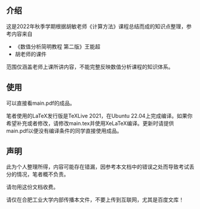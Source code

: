  

## 介绍

这是2022年秋季学期根据胡敏老师《计算方法》课程总结而成的知识点整理，参考内容来自

- 《数值分析简明教程 第二版》王能超
- 胡老师的课件

范围仅涵盖老师上课所讲内容，不能完整反映数值分析课程的知识体系。

## 使用

可以直接看main.pdf的成品。

笔者使用的LaTeX发行版是TeXLive 2021，在Ubuntu 22.04上完成编译。如果你希望补充或者修改，请修改main.tex并使用XeLaTeX编译。更新时请提供main.pdf以便没有编译条件的同学直接使用成品。

## 声明

此为个人整理所得，内容可能存在错漏，因参考本文档中的错误之处而导致考试丢分的情况，笔者概不负责。

请勿用这份文档收费。

请仅在合肥工业大学内部传播本文件，不要上传到互联网，尤其是百度文库！
